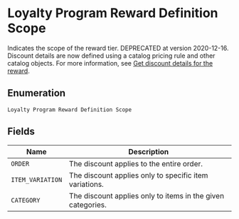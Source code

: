 
# Loyalty Program Reward Definition Scope

Indicates the scope of the reward tier. DEPRECATED at version 2020-12-16. Discount details
are now defined using a catalog pricing rule and other catalog objects. For more information, see
[Get discount details for the reward](https://developer.squareup.com/docs/loyalty-api/overview#get-discount-details).

## Enumeration

`Loyalty Program Reward Definition Scope`

## Fields

| Name | Description |
|  --- | --- |
| `ORDER` | The discount applies to the entire order. |
| `ITEM_VARIATION` | The discount applies only to specific item variations. |
| `CATEGORY` | The discount applies only to items in the given categories. |

